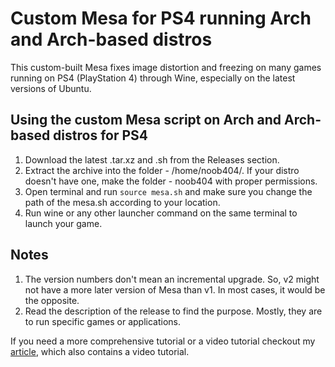 # Custom Mesa for PS4 running Arch and Arch-based distros
This custom-built Mesa fixes image distortion and freezing on many games running on PS4 (PlayStation 4) through Wine, especially on the latest versions of Ubuntu.

## Using the custom Mesa script on Arch and Arch-based distros for PS4
1. Download the latest .tar.xz and .sh from the Releases section.
2. Extract the archive into the folder - /home/noob404/. If your distro doesn't have one, make the folder - noob404 with proper permissions.
3. Open terminal and run `source mesa.sh` and make sure you change the path of the mesa.sh according to your location. 
4. Run wine or any other launcher command on the same terminal to launch your game.

## Notes
1. The version numbers don't mean an incremental upgrade. So, v2 might not have a more later version of Mesa than v1. In most cases, it would be the opposite.
2. Read the description of the release to find the purpose. Mostly, they are to run specific games or applications.

If you need a more comprehensive tutorial or a video tutorial checkout my [article](https://ps4linux.com/image-distortion-cyberpunk-ps4-linux-fix/), which also contains a video tutorial.
